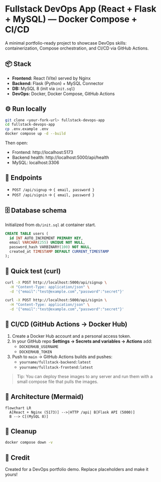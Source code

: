 # Fullstack DevOps App (React + Flask + MySQL) — Docker Compose + CI/CD

A minimal portfolio-ready project to showcase DevOps skills: containerization, Compose orchestration, and CI/CD via GitHub Actions.

## 📦 Stack
- **Frontend:** React (Vite) served by Nginx
- **Backend:** Flask (Python) + MySQL Connector
- **DB:** MySQL 8 (init via `init.sql`)
- **DevOps:** Docker, Docker Compose, GitHub Actions

## ⚙️ Run locally

```bash
git clone <your-fork-url> fullstack-devops-app
cd fullstack-devops-app
cp .env.example .env
docker compose up -d --build
```

Then open:
- Frontend: http://localhost:5173
- Backend health: http://localhost:5000/api/health
- MySQL: localhost:3306

## 🔐 Endpoints
- `POST /api/signup` → `{ email, password }`
- `POST /api/signin` → `{ email, password }`

## 🗄️ Database schema
Initialized from `db/init.sql` at container start.
```sql
CREATE TABLE users (
  id INT AUTO_INCREMENT PRIMARY KEY,
  email VARCHAR(255) UNIQUE NOT NULL,
  password_hash VARBINARY(100) NOT NULL,
  created_at TIMESTAMP DEFAULT CURRENT_TIMESTAMP
);
```

## 🧪 Quick test (curl)
```bash
curl -X POST http://localhost:5000/api/signup \
  -H "Content-Type: application/json" \
  -d '{"email":"test@example.com","password":"secret"}'

curl -X POST http://localhost:5000/api/signin \
  -H "Content-Type: application/json" \
  -d '{"email":"test@example.com","password":"secret"}'
```

## 🐳 CI/CD (GitHub Actions → Docker Hub)
1. Create a Docker Hub account and a personal access token.
2. In your GitHub repo **Settings → Secrets and variables → Actions** add:
   - `DOCKERHUB_USERNAME`
   - `DOCKERHUB_TOKEN`
3. Push to `main` → GitHub Actions builds and pushes:
   - `yourname/fullstack-backend:latest`
   - `yourname/fullstack-frontend:latest`

> Tip: You can deploy these images to any server and run them with a small compose file that pulls the images.

## 🧭 Architecture (Mermaid)
```mermaid
flowchart LR
  A[React + Nginx (5173)] -->|HTTP /api| B[Flask API (5000)]
  B --> C[(MySQL 8)]
```

## 🧹 Cleanup
```bash
docker compose down -v
```

## 📣 Credit
Created for a DevOps portfolio demo. Replace placeholders and make it yours!

